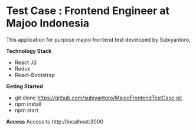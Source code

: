 # Test Case : Frontend Engineer at Majoo Indonesia

This application for purpose majoo frontend test developed by Subiyantoro,

**Technology Stack**
 - React JS
 - Redux
 - React-Bootstrap

**Geting Started**

- git clone https://github.com/subiyantoro/MajooFrontendTestCase.git
- npm install
- npm start

**Access**
Access to http://localhost:3000
